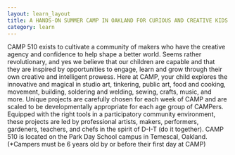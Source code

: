 ```yaml
---
layout: learn_layout
title: A HANDS-ON SUMMER CAMP IN OAKLAND FOR CURIOUS AND CREATIVE KIDS AGES 6-14
category: learn
---
```


CAMP 510 exists to cultivate a community of makers who have the creative agency and confidence to help shape a better world. Seems rather revolutionary, and yes we believe that our children are capable and that they are inspired by opportunities to engage, learn and grow through their own creative and intelligent prowess. Here at CAMP, your child explores the innovative and magical in studio art, tinkering, public art, food and cooking, movement, building, soldering and welding, sewing, crafts, music, and more. Unique projects are carefully chosen for each week of CAMP and are scaled to be developmentally appropriate for each age group of CAMPers. Equipped with the right tools in a participatory community environment, these projects are led by professional artists, makers, performers, gardeners, teachers, and chefs in the spirit of D-I-T (do it together). CAMP 510 is located on the Park Day School campus in Temescal, Oakland. (*Campers must be 6 years old by or before their first day at CAMP)